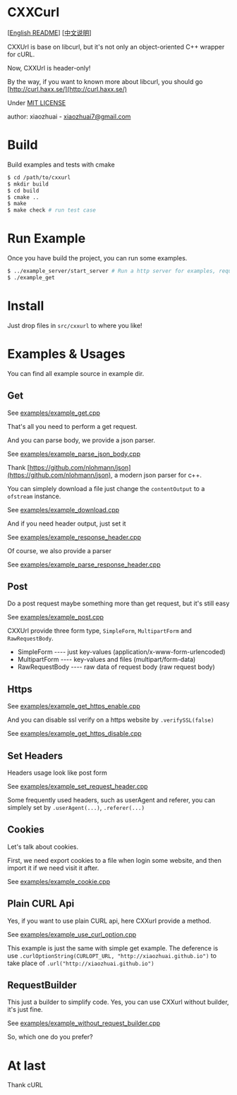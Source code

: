 # CXXCurl

[[English README](README.md)] [[中文说明](README_CN.md)]

CXXUrl is base on libcurl, but it's not only an object-oriented C++ wrapper for cURL.

Now, CXXUrl is header-only!

By the way, if you want to known more about libcurl, you should go [http://curl.haxx.se/](http://curl.haxx.se/)

Under [MIT LICENSE](LICENSE)

author: xiaozhuai - [xiaozhuai7@gmail.com](xiaozhuai7@gmail.com)

# Build

Build examples and tests with cmake

```bash
$ cd /path/to/cxxurl
$ mkdir build
$ cd build
$ cmake ..
$ make
$ make check # run test case
```

# Run Example

Once you have build the project, you can run some examples.

```bash
$ ../example_server/start_server # Run a http server for examples, require php > 5.6
$ ./example_get
```

# Install

Just drop files in `src/cxxurl` to where you like!

# Examples & Usages

You can find all example source in example dir.

## Get

See [examples/example_get.cpp](examples/example_get.cpp)

That's all you need to perform a get request.

And you can parse body, we provide a json parser.

See [examples/example_parse_json_body.cpp](examples/example_parse_json_body.cpp)

Thank [https://github.com/nlohmann/json](https://github.com/nlohmann/json), a modern json parser for c++.

You can simplely download a file just change the `contentOutput` to a `ofstream` instance.

See [examples/example_download.cpp](examples/example_download.cpp)

And if you need header output, just set it

See [examples/example_response_header.cpp](examples/example_response_header.cpp)

Of course, we also provide a parser

See [examples/example_parse_response_header.cpp](examples/example_parse_response_header.cpp)

## Post

Do a post request maybe something more than get request, but it's still easy

See [examples/example_post.cpp](examples/example_post.cpp)

CXXUrl provide three form type, `SimpleForm`, `MultipartForm` and `RawRequestBody`.
* SimpleForm ---- just key-values (application/x-www-form-urlencoded)
* MultipartForm ---- key-values and files (multipart/form-data)
* RawRequestBody ---- raw data of request body (raw request body)

## Https

See [examples/example_get_https_enable.cpp](examples/example_get_https_enable.cpp)

And you can disable ssl verify on a https website by `.verifySSL(false)`

See [examples/example_get_https_disable.cpp](examples/example_get_https_disable.cpp)

## Set Headers

Headers usage look like post form

See [examples/example_set_request_header.cpp](examples/example_set_request_header.cpp)

Some frequently used headers, such as userAgent and referer, you can simplely set by `.userAgent(...)`, `.referer(...)`

## Cookies

Let's talk about cookies. 

First, we need export cookies to a file when login some website, and then import it if we need visit it after.

See [examples/example_cookie.cpp](examples/example_cookie.cpp)

## Plain CURL Api

Yes, if you want to use plain CURL api, here CXXurl provide a method.

See [examples/example_use_curl_option.cpp](examples/example_use_curl_option.cpp)

This example is just the same with simple get example.
The deference is use `.curlOptionString(CURLOPT_URL, "http://xiaozhuai.github.io")` to take place of `.url("http://xiaozhuai.github.io")`

## RequestBuilder

This just a builder to simplify code. Yes, you can use CXXurl without builder, it's just fine.

See [examples/example_without_request_builder.cpp](examples/example_without_request_builder.cpp)

So, which one do you prefer?

# At last
Thank cURL
